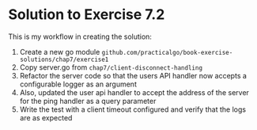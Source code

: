 # Solution to Exercise 7.2

This is my workflow in creating the solution:

1. Create a new go module `github.com/practicalgo/book-exercise-solutions/chap7/exercise1`
2. Copy server.go from `chap7/client-disconnect-handling`
3. Refactor the server code so that the users API handler now accepts a configurable logger as an argument
4. Also, updated the user api handler to accept the address of the server for the ping handler as a query parameter
4. Write the test with a client timeout configured and verify that the logs are as expected